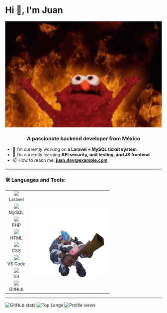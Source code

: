 
<h1>Hi 👋, I'm Juan</h1>
<p align="center">
  <img src="assets/meme-elmo.gif" alt="Elmo en el infierno" width="600" length="800"/>
</p>
<h3 align="center">A passionate backend developer from México</h3>

- 🔭 I’m currently working on **a Laravel + MySQL ticket system**
- 🌱 I’m currently learning **API security, unit testing, and JS frontend**
- 📫 How to reach me: **juan.dev@example.com**


---

### 🛠️ Languages and Tools:

<p align="center">
  <table>
    <tr>
      <td align="center">
        <img src="https://skillicons.dev/icons?i=laravel" width="40" />
        <br/>Laravel
      </td>
      <td rowspan="8">
        <img src="assets/alistar.gif" width="250" alt="Imagen al lado" />
      </td>
    </tr>
    <tr><td align="center"><img src="https://skillicons.dev/icons?i=mysql" width="40" /><br/>MySQL</td></tr>
    <tr><td align="center"><img src="https://skillicons.dev/icons?i=php" width="40" /><br/>PHP</td></tr>
    <tr><td align="center"><img src="https://skillicons.dev/icons?i=html" width="40" /><br/>HTML</td></tr>
    <tr><td align="center"><img src="https://skillicons.dev/icons?i=css" width="40" /><br/>CSS</td></tr>
    <tr><td align="center"><img src="https://skillicons.dev/icons?i=vscode" width="40" /><br/>VS Code</td></tr>
    <tr><td align="center"><img src="https://skillicons.dev/icons?i=git" width="40" /><br/>Git</td></tr>
    <tr><td align="center"><img src="https://skillicons.dev/icons?i=github" width="40" /><br/>GitHub</td></tr>
  </table>
</p>


---

![GitHub stats](https://github-readme-stats.vercel.app/api?username=JuanRios&show_icons=true&theme=tokyonight)
![Top Langs](https://github-readme-stats.vercel.app/api/top-langs/?username=JuanRios&layout=compact&theme=tokyonight)
![Profile views](https://komarev.com/ghpvc/?username=JuanRios&color=blue)
